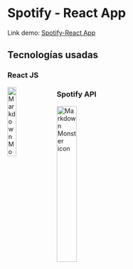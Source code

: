 # Spotify - React App


Link demo: [Spotify-React App](https://spotify-app-react.netlify.app/)


## Tecnologías usadas

### React JS
<img src="https://www.freelogovectors.net/wp-content/uploads/2018/12/react-logo.png"
     alt="Markdown Monster icon"
     style="float: left; margin-right: 10px; width: 20%; height: 20% "/>

### Spotify API
<img src="https://developer.spotify.com/assets/FBImage.png"
     alt="Markdown Monster icon"
     style="float: left; margin-right: 10px; width: 30%; height: 30% "/>
